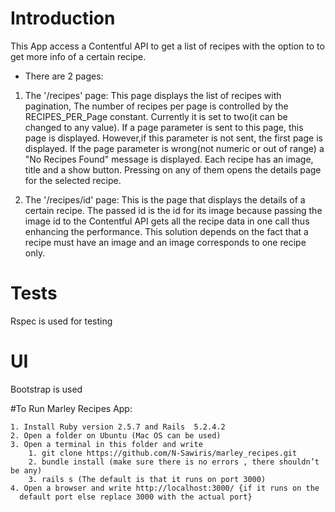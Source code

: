# Introduction
This App access a Contentful API to get a list of recipes with the option to
to get more info of a certain recipe.

* There are 2 pages:
1. The '/recipes' page:
This page displays the list of recipes with pagination, The number of recipes
per page is controlled by the RECIPES_PER_Page constant. Currently it is set to
two(it can be changed to any value). If a page parameter is sent to this page,
this page is displayed. However,if this parameter is not sent, the first page is
displayed.
If the page parameter is wrong(not numeric or out of range) a "No Recipes Found"
message is displayed.
Each recipe has an image, title and a show button. Pressing on any of them opens
the details page for the selected recipe.

2. The '/recipes/id' page:
This is the page that displays the details of a certain recipe. The passed id is
the id for its image because passing the image id to the Contentful API gets all
the recipe data in one call thus enhancing the performance.
This solution depends on the fact that a recipe must have an image and an image
corresponds to one recipe only.

# Tests
Rspec is used for testing

# UI
Bootstrap is used

#To Run Marley Recipes App:

    1. Install Ruby version 2.5.7 and Rails  5.2.4.2
    2. Open a folder on Ubuntu (Mac OS can be used)
    3. Open a terminal in this folder and write
        1. git clone https://github.com/N-Sawiris/marley_recipes.git
        2. bundle install (make sure there is no errors , there shouldn’t be any)
        3. rails s (The default is that it runs on port 3000)
    4. Open a browser and write http://localhost:3000/ {if it runs on the
      default port else replace 3000 with the actual port}
